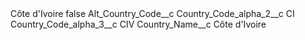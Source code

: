 <?xml version="1.0" encoding="UTF-8"?>
<CustomMetadata xmlns="http://soap.sforce.com/2006/04/metadata" xmlns:xsi="http://www.w3.org/2001/XMLSchema-instance" xmlns:xsd="http://www.w3.org/2001/XMLSchema">
    <label>Côte d&apos;Ivoire</label>
    <protected>false</protected>
    <values>
        <field>Alt_Country_Code__c</field>
        <value xsi:nil="true"/>
    </values>
    <values>
        <field>Country_Code_alpha_2__c</field>
        <value xsi:type="xsd:string">CI</value>
    </values>
    <values>
        <field>Country_Code_alpha_3__c</field>
        <value xsi:type="xsd:string">CIV</value>
    </values>
    <values>
        <field>Country_Name__c</field>
        <value xsi:type="xsd:string">Côte d&apos;Ivoire</value>
    </values>
</CustomMetadata>

